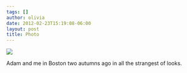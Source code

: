 ```yaml
---
tags: []
author: olivia
date: 2012-02-23T15:19:08-06:00
layout: post
title: Photo
---
```


![](/media/lzv77wA59m1qga9s2o1_1280.png)

Adam and me in Boston two autumns ago in all the strangest of looks.
